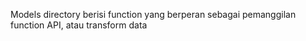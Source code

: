 Models directory berisi function yang berperan sebagai pemanggilan function API, atau transform data
